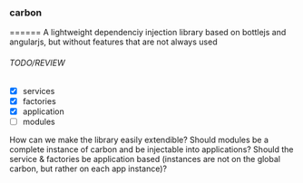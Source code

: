 ### carbon
======
A lightweight dependenciy injection library based on bottlejs and angularjs, but without features that are not always used


###### TODO/REVIEW
- [x] services
- [x] factories
- [x] application
- [ ] modules

How can we make the library easily extendible?  Should modules be a complete instance of carbon and be injectable into applications?  Should the service & factories be application based (instances are not on the global carbon, but rather on each app instance)?
